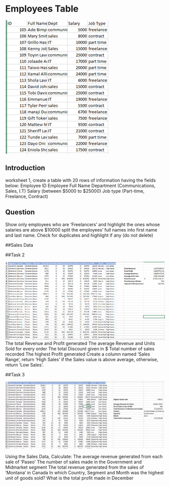 # Employees Table

![](TASK1.PNG)

## Introduction
 worksheet 1, create a table with 20 rows of information having the fields below: 
Employee ID
Employee Full Name
Department (Communications, Sales, I.T)
Salary (between $5000 to $25000)
Job type (Part-time, Freelance, Contract)


## Question
Show only employees who are ‘Freelancers’ and highlight the ones whose salaries are above $10000
split the employees’ full names into first name and last name. Check for duplicates and highlight if any (do not delete)



##Sales Data

##Task 2

![](SalesTask2.PNG)
The total Revenue and Profit generated
The average Revenue and Units Sold for every order
The total Discount given in $
Total number of sales recorded
The highest Profit generated
Create a column named ‘Sales Range’, return ‘High Sales’ if the Sales value is above average, otherwise, return ‘Low Sales’.




##Task 3

![](SalesTask3.PNG)

Using the Sales Data, 
Calculate:
The average revenue generated from each sale of ‘Paseo’
The number of sales made in the Government and Midmarket segment
The total revenue generated from the sales of ‘Montana’ in Canada
In which Country, Segment and Month was the highest unit of goods sold?
What is the total profit made in December







